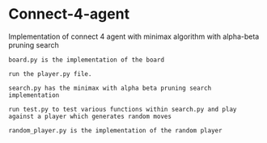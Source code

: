 # Connect-4-agent
Implementation of connect 4 agent with minimax algorithm with alpha-beta pruning search

```
board.py is the implementation of the board

run the player.py file.

search.py has the minimax with alpha beta pruning search implementation

run test.py to test various functions within search.py and play against a player which generates random moves

random_player.py is the implementation of the random player

```
